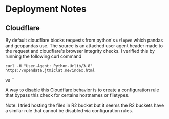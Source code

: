 # Deployment Notes

## Cloudflare

By default cloudflare blocks requests from python's `urlopen` which pandas and geopandas use.
The source is an attached user agent header made to the request and cloudflare's browser integrity checks.
I verified this by running the following curl command
```
curl -H "User-Agent: Python-Urlib/3.8" https://opendata.jtmiclat.me/index.html
```
vs
``

A way to disable this Cloudflare behavior is to create a configuration rule that bypass this check for certains hostnames or filetypes.

Note: I tried hosting the files in R2 bucket but it seems the R2 buckets have a similar rule that cannot be disabled via configuration rules.
